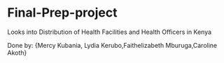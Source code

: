 # Final-Prep-project
Looks into Distribution of Health Facilities and Health Officers in Kenya

Done by: {Mercy Kubania, Lydia Kerubo,Faithelizabeth Mburuga,Caroline Akoth}
